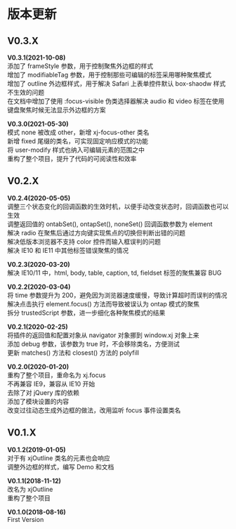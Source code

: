 <!-- --------------------------------------------------------------------------------------- -->
# 版本更新



<!-- --------------------------------------------------------------------------------------- -->
## V0.3.X

**V0.3.1(2021-10-08)**  
添加了 frameStyle 参数，用于控制聚焦外边框的样式  
增加了 modifiableTag 参数，用于控制那些可编辑的标签采用哪种聚焦模式  
增加了 outline 外边框样式，用于解决 Safari 上表单控件默认 box-shaodw 样式不生效的问题  
在文档中增加了使用 :focus-visible 伪类选择器解决 audio 和 video 标签在使用键盘聚焦时候无法显示外边框的方案  

**V0.3.0(2021-05-30)**  
模式 none 被改成 other，新增 xj-focus-other 类名  
新增 fixed 尾缀的类名，可实现固定响应模式的功能  
将 user-modify 样式也纳入可编辑元素的范围之中  
重构了整个项目，提升了代码的可阅读性和效率  



<!-- --------------------------------------------------------------------------------------- -->
## V0.2.X

**V0.2.4(2020-05-05)**  
调整三个状态变化的回调函数的生效时机，以便手动改变状态时，回调函数也可以生效  
调整返回值的 ontabSet(), ontapSet(), noneSet() 回调函数参数为 element  
解决 radio 在聚焦后通过方向键实现焦点的切换但判断出错的问题  
解决低版本浏览器不支持 color 控件而输入框误判的问题  
解决 IE10 和 IE11 中其他标签错误聚焦的情况  

**V0.2.3(2020-03-20)**  
解决 IE10/11 中，html, body, table, caption, td, fieldset 标签的聚焦兼容 BUG  

**V0.2.2(2020-03-04)**  
将 time 参数提升为 200，避免因为浏览器速度缓慢，导致计算超时而误判的情况  
解决点击执行 element.focus() 方法而导致被误认为 ontap 模式的聚焦  
拆分 trustedScript 参数，进一步细化各种聚焦模式的结果  

**V0.2.1(2020-02-25)**  
将插件的返回值和配置对象从 navigator 对象挪到 window.xj 对象上来  
添加 debug 参数，该参数为 true 时，不会移除类名，方便测试  
更新 matches() 方法和 closest() 方法的 polyfill  

**V0.2.0(2020-01-20)**  
重构了整个项目，重命名为 xj.focus  
不再兼容 IE9，兼容从 IE10 开始  
去除了对 jQuery 库的依赖  
添加了模块设置的内容  
改变过往动态生成外边框的做法，改用监听 focus 事件设置类名  



<!-- --------------------------------------------------------------------------------------- -->
## V0.1.X

**V0.1.2(2019-01-05)**  
对于有 xjOutline 类名的元素也会响应  
调整外边框的样式，编写 Demo 和文档  

**V0.1.1(2018-11-12)**  
改名为 xjOutline  
重构了整个项目  

**V0.1.0(2018-08-16)**  
First Version  


